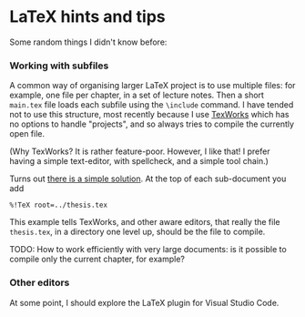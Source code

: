 # LaTeX hints and tips

Some random things I didn't know before:

### Working with subfiles

A common way of organising larger LaTeX project is to use multiple files: for example, one file per chapter, in a set of lecture notes.  Then a short `main.tex` file loads each subfile using the `\include` command.  I have tended not to use this structure, most recently because I use [TexWorks](http://www.tug.org/texworks/) which has no options to handle "projects", and so always tries to compile the currently open file.

(Why TexWorks?  It is rather feature-poor.  However, I like that!  I prefer having a simple text-editor, with spellcheck, and a simple tool chain.)

Turns out [there is a simple solution](https://tex.stackexchange.com/questions/377702/how-to-work-and-compile-efficiently-in-a-multi-file-project-in-texworks).  At the top of each sub-document you add

    %!TeX root=../thesis.tex

This example tells TexWorks, and other aware editors, that really the file `thesis.tex`, in a directory one level up, should be the file to compile.

TODO: How to work efficiently with very large documents: is it possible to compile only the current chapter, for example?


### Other editors

At some point, I should explore the LaTeX plugin for Visual Studio Code.

